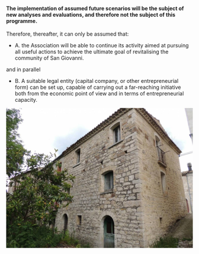 #### The implementation of assumed future scenarios will be the subject of new analyses and evaluations, and therefore not the subject of this programme.

Therefore, thereafter, it can only be assumed that:

* A. the Association will be able to continue its activity aimed at pursuing all useful actions to achieve the ultimate goal of revitalising the community of San Giovanni. 

and in parallel

* B. A suitable legal entity (capital company, or other entrepreneurial form) can be set up, capable of carrying out a far-reaching initiative both from the economic point of view and in terms of entrepreneurial capacity.

![Image of SGL](/masonry/1/rustico_casale_e_casa_di_corte-in-vendita-a-san_giovanni_lipioni2.jpg)
